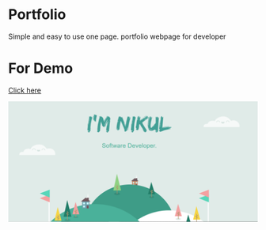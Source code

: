 # Portfolio

Simple and easy to use one page. portfolio webpage for developer

# For Demo

<a href="https://bit.ly/nirmalportfolio"><u>Click here</u></a>

 <img src="https://github.com/NikulGoyani369/portfolio/blob/master/Screenshot_2.png?raw=true"  />
